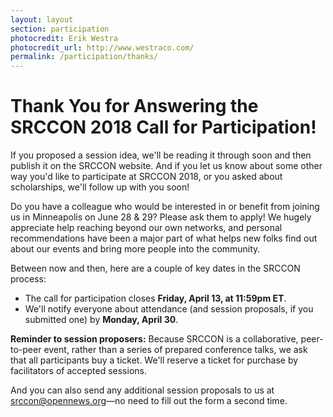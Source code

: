```yaml
---
layout: layout
section: participation
photocredit: Erik Westra
photocredit_url: http://www.westraco.com/
permalink: /participation/thanks/
---
```


# Thank You for Answering the SRCCON 2018 Call for Participation!

If you proposed a session idea, we'll be reading it through soon and then publish it on the SRCCON website. And if you let us know about some other way you'd like to participate at SRCCON 2018, or you asked about scholarships, we'll follow up with you soon!

Do you have a colleague who would be interested in or benefit from joining us in Minneapolis on June 28 & 29? Please ask them to apply! We hugely appreciate help reaching beyond our own networks, and personal recommendations have been a major part of what helps new folks find out about our events and bring more people into the community.

Between now and then, here are a couple of key dates in the SRCCON process:

* The call for participation closes **Friday, April 13, at 11:59pm ET**.
* We'll notify everyone about attendance (and session proposals, if you submitted one) by **Monday, April 30**.

**Reminder to session proposers:** Because SRCCON is a collaborative, peer-to-peer event, rather than a series of prepared conference talks, we ask that all participants buy a ticket. We'll reserve a ticket for purchase by facilitators of accepted sessions.

And you can also send any additional session proposals to us at [srccon@opennews.org](mailto:srccon@opennews.org)—no need to fill out the form a second time.
